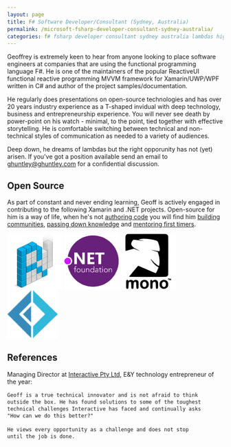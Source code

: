 ```yaml
---
layout: page
title: F# Software Developer/Consultant (Sydney, Australia)
permalink: /microsoft-fsharp-developer-consultant-sydney-australia/
categories: f# fsharp developer consultant sydney australia lambdas higher-order-functions monoids mono xamarin cqrs ddd devops azure microservices nuget octopusdeploy teamcity appveyor coreclr corefx lisp haskell swift 
---
```


Geoffrey is extremely keen to hear from anyone looking to place software engineers at companies that are using the functional programming language F#. He is one of the maintainers of the popular ReactiveUI functional reactive programming MVVM framework for Xamarin/UWP/WPF written in C# and author of the project samples/documentation. 

He regularly does presentations on open-source technologies and has over 20 years industry experience as a T-shaped invidual with deep technology, business and entrepreneurship experience. You will never see death by power-point on his watch - minimal, to the point, tied together with effective storytelling. He is comfortable switching between technical and non-technical styles of communication as needed to a variety of audiences. 

Deep down, he dreams of lambdas but the right opporunity has not (yet) arisen. If you've got a position available send an email to <a href="mailto:ghuntley@ghuntley.com?Subject='F# Engagement'">ghuntley@ghuntley.com</a> for a confidential discussion. 

## Open Source

As part of constant and never ending learning, Geoff is actively engaged in contributing to the following Xamarin and .NET projects. Open-source for him is a way of life, when he's not [authoring code](https://github.com/ghuntley/) you will find him [building communities](https://github.com/reactiveui/ReactiveUI/issues/687), [passing down knowledge](https://github.com/reactiveui/ReactiveUI/pull/771) and [mentoring first timers](https://github.com/reactiveui/ReactiveUI/issues/1005).

 <a style="background: none; !important" href="http://reactiveui.net/"><img src="reactiveui.png"/></a> <a style="background: none; !important" href="http://github.com/dotnet/"><img src="dotnet.png"/></a> <a style="background: none; !important" href="http://www.mono-project.com/"><img src="mono.png"/></a> <a style="background: none; !important" href="http://fsharp.org"><img src="fsharp.png"/></a>

## References

Managing Director at [Interactive Pty Ltd](http://www.interactive.com.au/), E&Y technology entrepreneur of the year:

    Geoff is a true technical innovator and is not afraid to think
    outside the box. He has found solutions to some of the toughest
    technical challenges Interactive has faced and continually asks
    "How can we do this better?"

    He views every opportunity as a challenge and does not stop 
    until the job is done.
